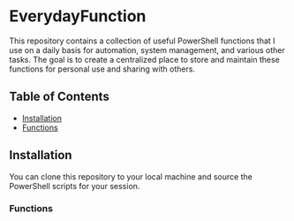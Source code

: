 # EverydayFunction

This repository contains a collection of useful PowerShell functions that I use on a daily basis for automation, system management, and various other tasks. The goal is to create a centralized place to store and maintain these functions for personal use and sharing with others.

## Table of Contents

- [Installation](#installation)
- [Functions](#functions)

## Installation

You can clone this repository to your local machine and source the PowerShell scripts for your session.

### Functions

